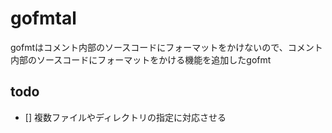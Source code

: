 # gofmtal
gofmtはコメント内部のソースコードにフォーマットをかけないので、コメント内部のソースコードにフォーマットをかける機能を追加したgofmt

## todo
- [] 複数ファイルやディレクトリの指定に対応させる
